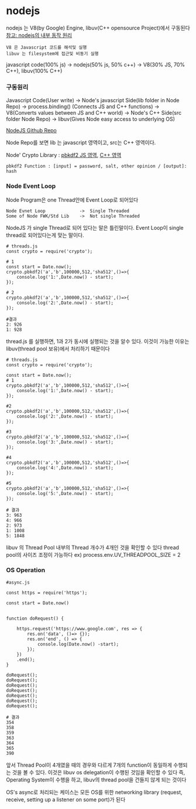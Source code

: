 # nodejs

nodejs 는 V8(by Google) Engine, libuv(C++ opensource Project)에서 구동된다
[참고: nodejs의 내부 동작 원리](http://sjh836.tistory.com/149)

    V8 은 Javascript 코드를 해석및 실행
    libuv 는 filesystem에 접근및 비동기 실행

javascript code(100% js) -> nodejs(50% js, 50% c++) -> V8(30% JS, 70% C++), libuv(100% C++)

### 구동원리

Javascript Code(User write) -> Node's javascript Side(lib folder in Node Repo) -> process.binding() (Connects JS and C++ functions) -> V8(Converts values between JS and C++ world) -> Node's C++ Side(src folder Node Repo) -> libuv(Gives Node easy access to underlying OS)


[NodeJS Github Repo](https://github.com/nodejs/node)

Node Repo를 보면 lib 는 javascript 영역이고, src는 C++ 영역이다.


Node' Crypto Library : [pbkdf2 JS 영역](https://github.com/nodejs/node/blob/master/lib/internal/crypto/pbkdf2.js), [C++ 영역](https://github.com/nodejs/node/blob/master/src/node_crypto.cc)

    pbkdf2 Function : [input] = password, salt, other opinion / [output]: hash


### Node Event Loop

Node Program은 one Thread안에 Event Loop로 되어있다

    Node Evnet Loop             ->  Single Threaded
    Some of Node FWK/Std Lib    ->  Not single Threaded

NodeJS 가 single Thread로 되어 있다는 말은 틀린말이다. Event Loop이 single thread로 되어있다는게 맞는 말이다.

    # threads.js
    const crypto = require('crypto');

    # 1
    const start = Date.now();
    crypto.pbkdf2('a','b',100000,512,'sha512',()=>{
        console.log('1:',Date.now() - start);
    });
    
    # 2
    crypto.pbkdf2('a','b',100000,512,'sha512',()=>{
        console.log('2:',Date.now() - start);
    });
    
    #결과
    2: 926
    1: 928
    
thread.js 를 실행하면, 1과 2가 동시에 실행되는 것을 알수 있다.  이것이 가능한 이유는 libuv(thread pool 보유)에서 처리하기 때문이다

    # threads.js
    const crypto = require('crypto');

    const start = Date.now();
    # 1
    crypto.pbkdf2('a','b',100000,512,'sha512',()=>{
        console.log('1:',Date.now() - start);
    });
    
    #2
    crypto.pbkdf2('a','b',100000,512,'sha512',()=>{
        console.log('2:',Date.now() - start);
    });
    
    #3
    crypto.pbkdf2('a','b',100000,512,'sha512',()=>{
        console.log('3:',Date.now() - start);
    });
    
    #4
    crypto.pbkdf2('a','b',100000,512,'sha512',()=>{
        console.log('4:',Date.now() - start);
    });
    
    #5
    crypto.pbkdf2('a','b',100000,512,'sha512',()=>{
        console.log('5:',Date.now() - start);
    });
    
    # 결과
    3: 963
    4: 966
    2: 973
    1: 1008
    5: 1848
    
libuv 의 Thread Pool 내부의 Thread 개수가 4개인 것을 확인할 수 있다
thread pool의 사이즈 조정이 가능하다 ex) process.env.UV_THREADPOOL_SIZE = 2 

### OS Operation

    #async.js
    
    const https = require('https');

    const start = Date.now()


    function doRequest() {

        https.request('https://www.google.com', res => {
            res.on('data', ()=> {});
            res.on('end', () => {
                console.log(Date.now() -start);
            });
        })
        .end();
    }

    doRequest();
    doRequest();
    doRequest();
    doRequest();
    doRequest();
    doRequest();
    doRequest();
    
    # 결과 
    354
    358
    359
    363
    364
    365
    390

앞서 Thread Pool이 4개였을 때의 경우와 다르게 7개의 function이 동일하게 수행되는 것을 볼 수 있다. 이것은 libuv os delegation이 수행된 것임을 확인할 수 있다 즉, Operating System이 수행을 하고, libuv의 thread pool을 건들지 않게 되는 것이다

OS's async로 처리되는 케이스는 모든 OS를 위한 networking library (request, receive, setting up a listener on some port)가 된다

